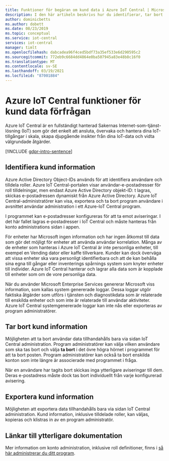 ```yaml
---
title: Funktioner för begäran om kund data i Azure IoT Central | Microsoft Docs
description: I den här artikeln beskrivs hur du identifierar, tar bort och exporterar kund information i Azure IoT Central-programmet.
author: dominicbetts
ms.author: dobett
ms.date: 08/23/2019
ms.topic: conceptual
ms.service: iot-central
services: iot-central
manager: timlt
ms.openlocfilehash: dabcadea96f4ced5bdf73a35ef533e6d290595c2
ms.sourcegitcommit: 772eb9c6684dd4864e0ba507945a83e48b8c16f0
ms.translationtype: MT
ms.contentlocale: sv-SE
ms.lasthandoff: 03/19/2021
ms.locfileid: "87001884"
---
```

# <a name="azure-iot-central-customer-data-request-features"></a>Azure IoT Central funktioner för kund data förfrågan

Azure IoT Central är en fullständigt hanterad Sakernas Internet-som-tjänst-lösning (IoT) som gör det enkelt att ansluta, övervaka och hantera dina IoT-tillgångar i skala, skapa djupgående insikter från dina IoT-data och vidta välgrundade åtgärder.

[!INCLUDE [gdpr-intro-sentence](../../../includes/gdpr-intro-sentence.md)]

## <a name="identifying-customer-data"></a>Identifiera kund information

Azure Active Directory Object-IDs används för att identifiera användare och tilldela roller. Azure IoT Central-portalen visar användar-e-postadresser för roll tilldelningar, men endast Azure Active Directory objekt-ID: t lagras, skickas e-postadressen dynamiskt från Azure Active Directory. Azure IoT Central-administratörer kan visa, exportera och ta bort program användare i avsnittet användar administration i ett Azure-IoT Central program.

I programmet kan e-postadresser konfigureras för att ta emot aviseringar. I det här fallet lagras e-postadresser i IoT Central och måste hanteras från konto administrations sidan i appen.

För enheter har Microsoft ingen information och har ingen åtkomst till data som gör det möjligt för enheter att använda användar korrelation. Många av de enheter som hanteras i Azure IoT Central är inte personliga enheter, till exempel en Vending dator eller kaffe tillverkare. Kunder kan dock överväga att vissa enheter ska vara personligt identifierbara och att de kan behålla sina egna till gångar eller inventerings spårnings system som knyter enheter till individer. Azure IoT Central hanterar och lagrar alla data som är kopplade till enheter som om de vore personliga data.

När du använder Microsoft Enterprise Services genererar Microsoft viss information, som kallas system genererade loggar. Dessa loggar utgör faktiska åtgärder som utförs i tjänsten och diagnostikdata som är relaterade till enskilda enheter och som inte är relaterade till användar aktiviteter. Azure IoT Central systemgenererade loggar kan inte nås eller exporteras av program administratörer.

## <a name="deleting-customer-data"></a>Tar bort kund information

Möjligheten att ta bort användar data tillhandahålls bara via sidan IoT Central administration. Program administratörer kan välja vilken användare som ska tas bort och välja **ta bort** i det övre högra hörnet i programmet för att ta bort posten. Program administratörer kan också ta bort enskilda konton som inte längre är associerade med programmet i fråga.

När en användare har tagits bort skickas inga ytterligare aviseringar till dem. Deras e-postadress måste dock tas bort individuellt från varje konfigurerad avisering.

## <a name="exporting-customer-data"></a>Exportera kund information

Möjligheten att exportera data tillhandahålls bara via sidan IoT Central administration. Kund information, inklusive tilldelade roller, kan väljas, kopieras och klistras in av en program administratör.

## <a name="links-to-additional-documentation"></a>Länkar till ytterligare dokumentation

Mer information om konto administration, inklusive roll definitioner, finns i [så här administrerar du ditt program](howto-administer.md).
